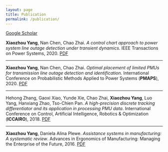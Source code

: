 ```yaml
---
layout: page
title: Publication
permalink: /publication/
---
```

[Google Scholar](https://scholar.google.com/citations?user=pWnVbHQAAAAJ&hl=en)

**Xiaozhou Yang**, Nan Chen, Chao Zhai. *A control chart approach to power system line outage detection under transient dynamics*. IEEE Transactions on Power Systems, 2020.  [PDF](https://arxiv.org/abs/1911.01733) 

------

**Xiaozhou Yang**, Nan Chen, Chao Zhai. *Optimal placement of limited PMUs for transmission line outage detection and identification*. International Conference on Probabilistic Methods Applied to Power Systems (**PMAPS**), 2020. [PDF](https://arxiv.org/abs/1911.02852)

------

Hehong Zhang, Gaoxi Xiao, Yunde Xie, Chao Zhai, **Xiaozhou Yang**, Luo Yang, Hanxiang Zhao, Tso-Chien Pan. *A high-precision discrete tracking differentiator and its application in processing PMU data*. International Conference on Control, Artificial Intelligence, Robotics & Optimization (**ICCAIRO**), 2018. [PDF](https://www.ntu.edu.sg/home/egxxiao/preprints/ICCAIRO-18.pdf)

------

**Xiaozhou Yang**, Daniela Alina Plewe. *Assistance systems in manufacturing: A systematic review*. Advances in Ergonomics of Manufacturing: Managing the Enterprise of the Future, 2016. [PDF](https://www.researchgate.net/publication/305082263_Assistance_Systems_in_Manufacturing_A_Systematic_Review)

